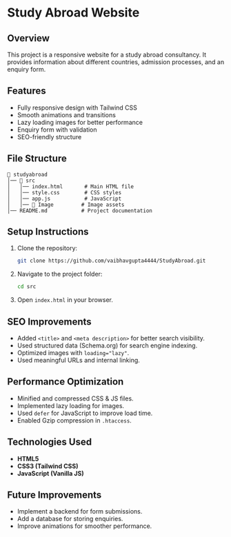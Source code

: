 # Study Abroad Website

## Overview
This project is a responsive website for a study abroad consultancy. It provides information about different countries, admission processes, and an enquiry form.

## Features
- Fully responsive design with Tailwind CSS
- Smooth animations and transitions
- Lazy loading images for better performance
- Enquiry form with validation
- SEO-friendly structure

## File Structure
```
📂 studyabroad
│── 📂 src
│   │── index.html       # Main HTML file
│   │── style.css        # CSS styles
│   │── app.js           # JavaScript
│   │── 📂 Image         # Image assets
│── README.md           # Project documentation
```

## Setup Instructions
1. Clone the repository:
   ```bash
   git clone https://github.com/vaibhavgupta4444/StudyAbroad.git
   ```
2. Navigate to the project folder:
   ```bash
   cd src
   ```
3. Open `index.html` in your browser.

## SEO Improvements
- Added `<title>` and `<meta description>` for better search visibility.
- Used structured data (Schema.org) for search engine indexing.
- Optimized images with `loading="lazy"`.
- Used meaningful URLs and internal linking.

## Performance Optimization
- Minified and compressed CSS & JS files.
- Implemented lazy loading for images.
- Used `defer` for JavaScript to improve load time.
- Enabled Gzip compression in `.htaccess`.

## Technologies Used
- **HTML5**
- **CSS3 (Tailwind CSS)**
- **JavaScript (Vanilla JS)**

## Future Improvements
- Implement a backend for form submissions.
- Add a database for storing enquiries.
- Improve animations for smoother performance.